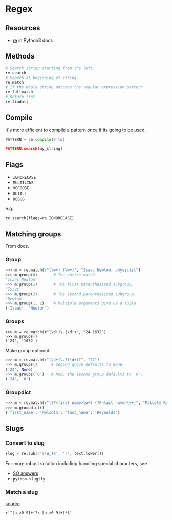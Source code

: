# Regex

## Resources

- [re](https://docs.python.org/3/library/re.html) in Python3 docs


## Methods

```python
# Search string starting from the left.
re.search
# Search at beginning of string.
re.match
# If the whole string matches the regular expression pattern
re.fullmatch
# Return list.
re.findall
```


## Compile

It's more efficient to compile a pattern once if its going to be used.

```python
PATTERN = re.compile(r'\w)

PATTERN.search(my_string)
```


## Flags

- `IGNORECASE`
- `MULTILINE`
- `VERBOSE`
- `DOTALL`
- `DEBUG`

e.g.
```
re.search(flags=re.IGNORECASE)
```

## Matching groups

From docs.

### Group

```python
>>> m = re.match(r"(\w+) (\w+)", "Isaac Newton, physicist")
>>> m.group(0)       # The entire match
'Isaac Newton'
>>> m.group(1)       # The first parenthesized subgroup.
'Isaac'
>>> m.group(2)       # The second parenthesized subgroup.
'Newton'
>>> m.group(1, 2)    # Multiple arguments give us a tuple.
('Isaac', 'Newton')
```

### Groups

```
>>> m = re.match(r"(\d+)\.(\d+)", "24.1632")
>>> m.groups()
('24', '1632')
```

Make group optional.

```python
>>> m = re.match(r"(\d+)\.?(\d+)?", "24")
>>> m.groups()      # Second group defaults to None.
('24', None)
>>> m.groups('0')   # Now, the second group defaults to '0'.
('24', '0')
```

### Groupdict

```python
>>> m = re.match(r"(?P<first_name>\w+) (?P<last_name>\w+)", "Malcolm Reynolds")
>>> m.groupdict()
{'first_name': 'Malcolm', 'last_name': 'Reynolds'}
```

## Slugs

### Convert to slug

```python
slug = re.sub(r'[\W_]+', '-', text.lower())
```

For more robust solution including handling special characters, see

- [SO answers](https://stackoverflow.com/questions/5574042/string-slugification-in-python)
- `python-slugify`

### Match a slug

[source](https://www.regextester.com/104056)

`r'^[a-z0-9]+(?:-[a-z0-9]+)*$'`
